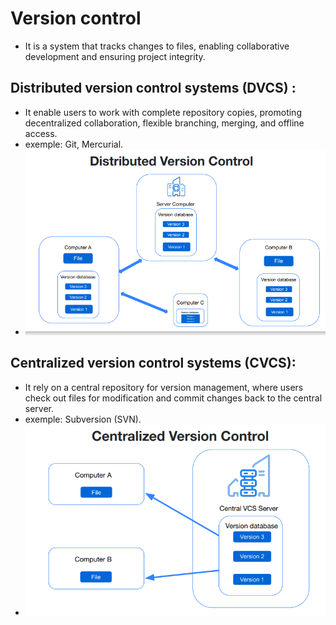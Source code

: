 # Version control
- It is a system that tracks changes to files, enabling collaborative development and ensuring project integrity.


## Distributed version control systems (DVCS) :
- It enable users to work with complete repository copies, promoting decentralized collaboration, flexible branching, merging, and offline access.
- exemple:  Git, Mercurial.
- ![](https://github.com/Charan-SV-2001/GitHub/blob/main/images/dvcs.png)

## Centralized version control systems (CVCS):
- It rely on a central repository for version management, where users check out files for modification and commit changes back to the central server.
- exemple:  Subversion (SVN).
- ![](https://github.com/Charan-SV-2001/GitHub/blob/main/images/cvcs.png)
